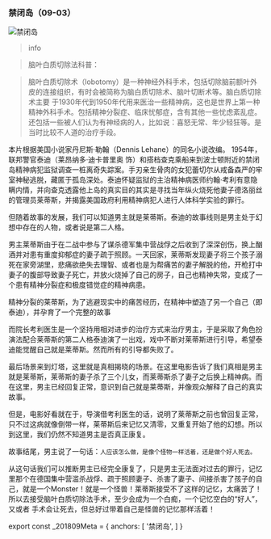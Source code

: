 ### 禁闭岛（09-03）

![禁闭岛](Jinbidao.png)
 
> info

> 脑叶白质切除法科普：

> 脑叶白质切除术（lobotomy）是一种神经外科手术，包括切除脑前额叶外皮的连接组织，有时会被简称为脑白质切除术、脑叶切断术等。脑白质切除术主要 于1930年代到1950年代用来医治一些精神病，这也是世界上第一种精神外科手术。包括精神分裂症、临床忧郁症，含有其他一些忧虑紊乱症。还包括一些被人们认为有神经病的人，比如说：喜怒无常、年少轻狂等。是当时比较不人道的治疗手段。 

本片根据美国小说家丹尼斯·勒翰（Dennis Lehane）的同名小说改编。 1954年，联邦警官泰迪（莱昂纳多·迪卡普里奥 饰）和搭档查克乘船来到波士顿附近的禁闭岛精神病犯监狱调查一桩离奇失踪案。手刃亲生骨肉的女犯蕾切尔从戒备森严的牢室神秘逃脱，藏匿于孤岛深处。泰迪怀疑监狱的主治精神病医师约翰·考利有意隐瞒内情，并向查克透露他上岛的真实目的其实是寻找当年纵火烧死他妻子德洛丽丝的管理员莱蒂斯，并揭露美国政府利用精神病犯人进行人体科学实验的罪行。

但随着故事的发展，我们可以知道男主就是莱蒂斯。泰迪的故事线则是男主处于幻想中存在的人物，或者说是第二人格。

男主莱蒂斯由于在二战中参与了谋杀德军集中营战俘之后收到了深深创伤，换上酗酒并对患有重度抑郁症的妻子疏于照顾。一天回家，莱蒂斯发现妻子将三个孩子溺死在家旁湖里，悲痛欲绝失去理智、或者也是为帮痛苦的妻子解脱的他，开枪打中妻子的腹部导致妻子死亡，并放火烧掉了自己的房子，自己也精神失常，变成了一个患有精神分裂症和极度错觉症的精神病患。

精神分裂的莱蒂斯，为了逃避现实中的痛苦经历，在精神中塑造了另一个自己（即泰迪），并孕育了一个完整的故事 

而院长考利医生是一个坚持用相对进步的治疗方式来治疗男主，于是采取了角色扮演法配合莱蒂斯的第二人格泰迪演了一出戏，戏中不断对莱蒂斯进行引导，希望泰迪能觉醒自己就是莱蒂斯。然而所有的引导都失败了。

最后场景来到灯塔，这里就是真相揭晓的场景。在这里电影告诉了我们真相是男主就是莱蒂斯，莱蒂斯的妻子杀了三个儿女，而莱蒂斯杀了妻子之后换上精神病。而在这里，男主已经回复正常，意识到自己就是莱蒂斯，并像观众解释了自己的真实故事。

但是，电影好看就在于，导演借考利医生的话，说明了莱蒂斯之前也曾回复正常，只不过这病就像倒带一样，莱蒂斯后来记忆又清零，又重复开始了他的幻想。所以到这里，我们仍然不知道男主是否真正康复。

故事结尾，男主说了一句话：`人应该怎么做，是像个怪物一样活着，还是做个好人死去。`

从这句话我们可以推断男主已经完全康复了，只是男主无法面对过去的罪行，记忆里那个在德国集中营滥杀战俘、疏于照顾妻子、杀害了妻子、间接杀害了孩子的自 己，就是一个Monster！就是一个怪兽！莱蒂斯接受不了这样的记忆，太痛苦了！所以去接受脑叶白质切除法手术，至少会成为一个白痴，一个记忆空白的“好人”，又或者 手术会让死去，但总好过带着自己是怪兽的记忆那样活着！


export const _201809Meta = {
  anchors: [
    '禁闭岛',
  ]
}